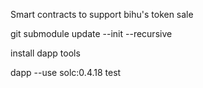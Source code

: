 Smart contracts to support bihu's token sale

git submodule update --init --recursive

install dapp tools 

dapp --use solc:0.4.18 test

